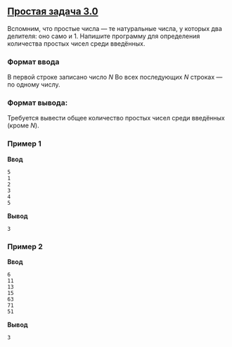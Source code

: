 ## [Простая задача 3.0](../../../solutions/2.4/24_k.py)

Вспомним, что простые числа — те натуральные числа, у которых два делителя: оно само и 1.
Напишите программу для определения количества простых чисел среди введённых.

### Формат ввода

В первой строке записано число $N$ Во всех последующих $N$ строках — по одному числу.

### Формат вывода:

Требуется вывести общее количество простых чисел среди введённых (кроме $N$).

### Пример 1

__Ввод__
```plaintext
5
1
2
3
4
5
```

__Вывод__
```plaintext
3
```

### Пример 2

__Ввод__
```plaintext
6
11
13
15
63
71
51
```

__Вывод__
```plaintext
3
```